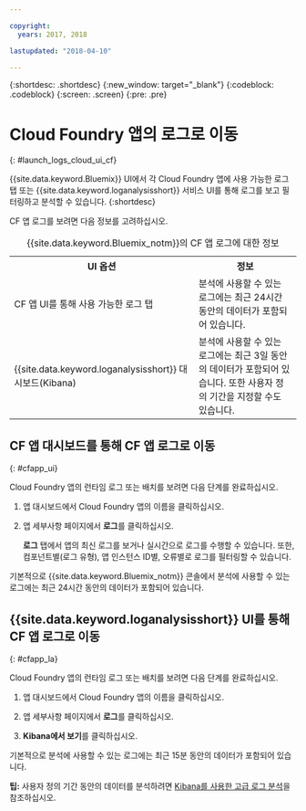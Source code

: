 ```yaml
---

copyright:
  years: 2017, 2018

lastupdated: "2018-04-10"

---
```



{:shortdesc: .shortdesc}
{:new_window: target="_blank"}
{:codeblock: .codeblock}
{:screen: .screen}
{:pre: .pre}

# Cloud Foundry 앱의 로그로 이동
{: #launch_logs_cloud_ui_cf}

{{site.data.keyword.Bluemix}} UI에서 각 Cloud Foundry 앱에 사용 가능한 로그 탭 또는 {{site.data.keyword.loganalysisshort}} 서비스 UI를 통해 로그를 보고 필터링하고 분석할 수 있습니다.
{:shortdesc}

CF 앱 로그를 보려면 다음 정보를 고려하십시오. 

<table>
  <caption>{{site.data.keyword.Bluemix_notm}}의 CF 앱 로그에 대한 정보</caption>
  <tr>
    <th>UI 옵션</th>
    <th>정보</th>
  </tr>
  <tr>
    <td>CF 앱 UI를 통해 사용 가능한 로그 탭</td>
    <td>분석에 사용할 수 있는 로그에는 최근 24시간 동안의 데이터가 포함되어 있습니다. </td>
  </tr>
  <tr>
    <td>{{site.data.keyword.loganalysisshort}} 대시보드(Kibana)</td>
    <td>분석에 사용할 수 있는 로그에는 최근 3일 동안의 데이터가 포함되어 있습니다. 또한 사용자 정의 기간을 지정할 수도 있습니다.</td>
  </tr>
</table>


## CF 앱 대시보드를 통해 CF 앱 로그로 이동 
{: #cfapp_ui}

Cloud Foundry 앱의 런타임 로그 또는 배치를 보려면 다음 단계를 완료하십시오.

1. 앱 대시보드에서 Cloud Foundry 앱의 이름을 클릭하십시오. 
    
2. 앱 세부사항 페이지에서 **로그**를 클릭하십시오.
    
    **로그** 탭에서 앱의 최신 로그를 보거나 실시간으로 로그를 수행할 수 있습니다. 또한, 컴포넌트별(로그 유형), 앱 인스턴스 ID별, 오류별로 로그를 필터링할 수 있습니다.
    
기본적으로 {{site.data.keyword.Bluemix_notm}} 콘솔에서 분석에 사용할 수 있는 로그에는 최근 24시간 동안의 데이터가 포함되어 있습니다.


## {{site.data.keyword.loganalysisshort}} UI를 통해 CF 앱 로그로 이동 
{: #cfapp_la}

Cloud Foundry 앱의 런타임 로그 또는 배치를 보려면 다음 단계를 완료하십시오.

1. 앱 대시보드에서 Cloud Foundry 앱의 이름을 클릭하십시오. 
    
2. 앱 세부사항 페이지에서 **로그**를 클릭하십시오.
    
3. **Kibana에서 보기**를 클릭하십시오.

기본적으로 분석에 사용할 수 있는 로그에는 최근 15분 동안의 데이터가 포함되어 있습니다. 

**팁:** 사용자 정의 기간 동안의 데이터를 분석하려면 [Kibana를 사용한 고급 로그 분석](/docs/services/CloudLogAnalysis/kibana/analyzing_logs_Kibana.html#analyzing_logs_Kibana)을 참조하십시오. 


